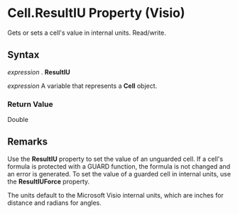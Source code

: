 
# Cell.ResultIU Property (Visio)

Gets or sets a cell's value in internal units. Read/write.


## Syntax

 _expression_ . **ResultIU**

 _expression_ A variable that represents a **Cell** object.


### Return Value

Double


## Remarks

Use the  **ResultIU** property to set the value of an unguarded cell. If a cell's formula is protected with a GUARD function, the formula is not changed and an error is generated. To set the value of a guarded cell in internal units, use the **ResultIUForce** property.

The units default to the Microsoft Visio internal units, which are inches for distance and radians for angles.


